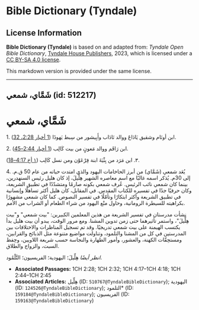 # Bible Dictionary (Tyndale)

## License Information

**Bible Dictionary (Tyndale)** is based on and adapted from: _Tyndale Open Bible Dictionary_, [Tyndale House Publishers](https://tyndaleopenresources.com/), 2023, which is licensed under a [CC BY-SA 4.0 license](https://creativecommons.org/licenses/by-sa/4.0/legalcode.en).

This markdown version is provided under the same license.



--------------------------------

## شَمَّاي، شمعي (id: 512217)

شَمَّاي، **شمعي**
=================

1\. ابن أونَام وشقيق يَادَاعَ ووالد نَادَاب وأَبِيشور من سِبط يَهوذَا ([1 أخبار 2:28، 32](https://ref.ly/1Chr2:28,1Chr2:32)).

2\. ابن رَاقَم ووالد مَعونٍ من بيت كَالِب ([1 أخبار 2:44–45](https://ref.ly/1Chr2:44-1Chr2:45)).

٣. ابن مَرَد من بِثْيَةَ ابنة فِرْعَوْن ومن نسل كَالِب ([١ أخ 4:17–18](https://ref.ly/1Chr4:17-1Chr4:18)).

4\. يُعَد شمعي (شَمَّاي) من أبرز الحاخامات اليهود والذي امتدت حياته من عام 50 ق.م. إلى 30م. يُذكر اسمه غالبًا مع اسم معاصره الشهير هِلِّيلَ، إذ كان هليل رئيس السنهدرين، بينما كان شمعي نائب الرئيس. عُرف شمعي بكونه صارمًا ومتشدّدًا في تطبيق الشريعة، وكان حرفيًا جدًا في تفسيره للكتاب المقدس. في المقابل، كان هليل أكثر تساهلًا وإنسانية في تطبيق الشريعة وأكثر ابتكارًا وتأمّلًا في تفسير النصوص. كما كان شمعي مشهورًا بكراهيته للسيطرة الرومانية، وحاول منْع اليهود من شراء الطعام أو الشراب من الأمم.

نشأت مدرستان في تفسير الشريعة من هذين المعلمين الكبيرين: "بيت شمعي" و"بيت هِلِّيلَ"، واستمر تأثيرهما حتى زمن تدوين المشنا. ومع مرور الوقت، يبدو أن بيت هليل بدأ يكتسب الهيمنة على بيت شمعي تدريجيًا. وقد تم تسجيل المناظرات والاختلافات بين المدرستين في كل من المشنا والتلمود، وتناولت مواضيع متنوعة مثل الذبائح والقرابين، ومستحِقّات الكهنة، والعشور، وأمور الطهارة والنجاسة حسب شريعة اللاويين، وحِفظ السبت، والزواج والطلاق.

*انظر أيضًا* هِلِّيلَ؛ اليهودية؛ الفريسيون؛ التَّلْمُود.

* **Associated Passages:** 1CH 2:28; 1CH 2:32; 1CH 4:17–1CH 4:18; 1CH 2:44–1CH 2:45
* **Associated Articles:** هِلِّيل (ID: `510767@TyndaleBibleDictionary`); اليهودية (ID: `124526@TyndaleBibleDictionary`); التلمود* (ID: `159184@TyndaleBibleDictionary`); الفريسيون (ID: `159163@TyndaleBibleDictionary`)

